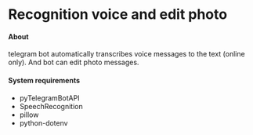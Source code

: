 # Recognition voice and edit photo

#### About

telegram bot automatically transcribes voice messages to the text (online only). And bot can edit photo messages.

#### System requirements

- pyTelegramBotAPI
- SpeechRecognition
- pillow
- python-dotenv
